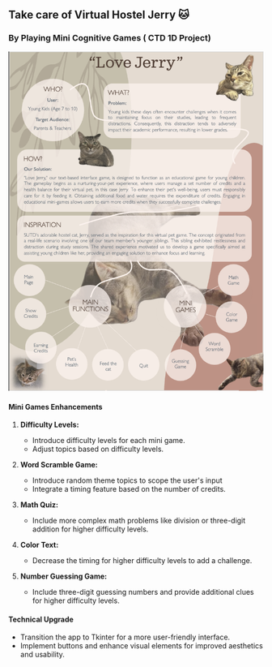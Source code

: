 ## Take care of Virtual Hostel Jerry 🐱
### By Playing Mini Cognitive Games ( CTD 1D Project)
![(assets/lovejerry_description.png)](https://github.com/hhafzahh/LoveJerryGame/blob/main/assests/lovejerry_description.png)

#### Mini Games Enhancements
1. **Difficulty Levels:**
   - Introduce difficulty levels for each mini game.
   - Adjust topics based on difficulty levels.
   
2. **Word Scramble Game:**
   - Introduce random theme topics to scope the user's input
   - Integrate a timing feature based on the number of credits.

3. **Math Quiz:**
   - Include more complex math problems like division or three-digit addition for higher difficulty levels.

4. **Color Text:**
   - Decrease the timing for higher difficulty levels to add a challenge.

5. **Number Guessing Game:**
   - Include three-digit guessing numbers and provide additional clues for higher difficulty levels.

#### Technical Upgrade
- Transition the app to Tkinter for a more user-friendly interface.
- Implement buttons and enhance visual elements for improved aesthetics and usability.

